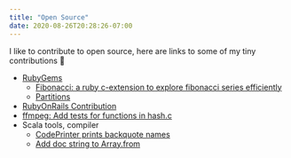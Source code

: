 ```yaml
---
title: "Open Source"
date: 2020-08-26T20:28:26-07:00
---
```


I like to contribute to open source, here are links to some of my tiny contributions :pray:

* [RubyGems](https://rubygems.org/profiles/chaitanyav)
    * [Fibonacci: a ruby c-extension to explore fibonacci series efficiently](https://rubygems.org/gems/fibonacci)
    * [Partitions](https://rubygems.org/gems/partitions)
* [RubyOnRails Contribution](http://contributors.rubyonrails.org/contributors/chaitanya-vellanki/commits)
* [ffmpeg: Add tests for functions in hash.c](https://git.ivsdev.net/3rd/ffmpeg/commit/285fda093732a3dbb81c5bc35d49232febd0e0a9)
* Scala tools, compiler
  * [CodePrinter prints backquote names](https://github.com/scala/scala/commit/7dbf0ad7035bb34899d09c2b83e96ff982289e66)
  * [Add doc string to Array.from](https://github.com/scala/scala/commit/baab2798ce05dc477e1a4c07e864145b2773f696)
